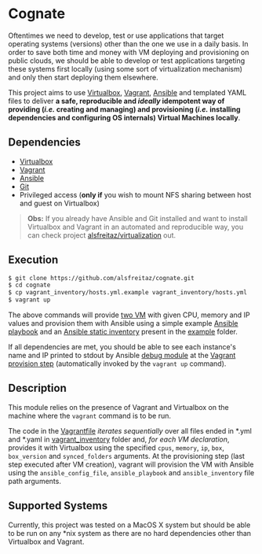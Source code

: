 # Cognate

Oftentimes we need to develop, test or use applications that target operating systems (versions) other than the one we use in a daily basis. In order to save both time and money with VM deploying and provisioning on public clouds, we should be able to develop or test applications targeting these systems first locally (using some sort of virtualization mechanism) and only then start deploying them elsewhere.

This project aims to use [Virtualbox](https://www.virtualbox.org/), [Vagrant](https://www.vagrantup.com/), [Ansible](https://docs.ansible.com/ansible/latest/index.html) and templated YAML files to deliver **a safe, reproducible and *ideally* idempotent way of providing (*i.e.* creating and managing) and provisioning (*i.e.* installing dependencies and configuring OS internals) Virtual Machines locally**.

## Dependencies

* [Virtualbox](https://www.virtualbox.org/)
* [Vagrant](https://www.vagrantup.com/)
* [Ansible](https://docs.ansible.com/ansible/latest/index.html)
* [Git](https://git-scm.com/)
* Privileged access (**only if** you wish to mount NFS sharing between host and guest on Virtualbox)

> **Obs:** If you already have Ansible and Git installed and want to install Virtualbox and Vagrant in an automated and reproducible way, you can check project [alsfreitaz/virtualization](https://github.com/alsfreitaz/virtualization) out.

## Execution

```bash
$ git clone https://github.com/alsfreitaz/cognate.git
$ cd cognate
$ cp vagrant_inventory/hosts.yml.example vagrant_inventory/hosts.yml
$ vagrant up
```

The above commands will provide [two VM](vagrant_inventory/hosts.yml.example) with given CPU, memory and IP values and provision them with Ansible using a simple example [Ansible playbook](provisioning/example/main.yml) and an [Ansible static inventory](provisioning/example/inventory.yml) present in the [example](provisioning/example) folder.

If all dependencies are met, you should be able to see each instance's name and IP printed to stdout by Ansible [debug module](https://docs.ansible.com/ansible/latest/modules/debug_module.html) at the [Vagrant provision step](https://www.vagrantup.com/docs/cli/provision.html) (automatically invoked by the `vagrant up` command).

## Description

This module relies on the presence of Vagrant and Virtualbox on the machine where the `vagrant` command is to be run.

The code in the [Vagrantfile](Vagrantfile) *iterates sequentially* over all files ended in \*.yml and \*.yaml in [vagrant_inventory](vagrant_inventory) folder and, *for each VM declaration*, provides it with Virtualbox using the specified `cpus`, `memory`, `ip`, `box`, `box_version` and `synced_folders` arguments. At the provisioning step (last step executed after VM creation), vagrant will provision the VM with Ansible using the `ansible_config_file`, `ansible_playbook` and `ansible_inventory` file path arguments.

## Supported Systems

Currently, this project was tested on a MacOS X system but should be able to be run on any \*nix system as there are no hard dependencies other than Virtualbox and Vagrant.
